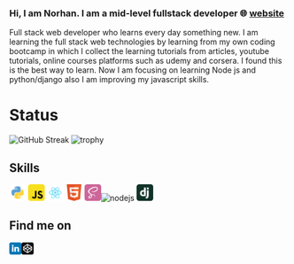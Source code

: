 ###  Hi, I am Norhan. I am a mid-level fullstack developer :globe_with_meridians: [website]
 Full stack web developer who learns every day something new. I am learning the full stack web technologies by learning from my own coding bootcamp in which I collect the learning tutorials from articles, youtube tutorials, online courses platforms such as udemy and corsera. I found this is the best way to learn. Now I am focusing on learning Node js and python/django also I am improving my javascript skills.

 # Status
![GitHub Streak](https://github-readme-streak-stats.herokuapp.com/?user=Norhanms&theme=algolia) ![trophy](https://github-profile-trophy.vercel.app/?username=Norhanms&title=Commit,Stars,Repositories,PullRequest,Followers&theme=darkhub)
## Skills 
<img  width='30px' src='https://github.com/edent/SuperTinyIcons/blob/master/images/svg/python.svg' alt='python'/> <img  width='30px' src='https://github.com/edent/SuperTinyIcons/blob/master/images/svg/javascript.svg' alt='javascript'/> <img  width='30px' src='https://github.com/edent/SuperTinyIcons/blob/master/images/svg/react.svg' alt='react'/> <img  width='30px' src='https://github.com/edent/SuperTinyIcons/blob/master/images/svg/html5.svg' alt='html5'/> <img  width='30px' src='https://github.com/edent/SuperTinyIcons/blob/master/images/svg/sass.svg' alt='sass'/><img  width='30px' src='https://img.icons8.com/color/48/000000/nodejs.png' alt='nodejs'/> <img  width='30px' src='https://github.com/edent/SuperTinyIcons/blob/master/images/svg/djangoproject.svg' alt='django'/>

## Find me on
[<img align='left' width='22px' src='https://github.com/edent/SuperTinyIcons/blob/master/images/svg/linkedin.svg' alt='linkedin'/>][linkedin]
[<img align='left' width='22px' src='https://github.com/edent/SuperTinyIcons/blob/master/images/svg/codepen.svg' alt='codepen'/>][codepen]

[website]: https://norhanms.github.io/
[linkedin]: https://www.linkedin.com/in/norhanms/
[codepen]: https://codepen.io/norhanms
